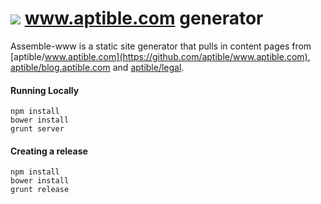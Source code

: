 # ![](https://raw.github.com/aptible/straptible/master/lib/straptible/rails/templates/public.api/icon-60px.png) www.aptible.com generator

Assemble-www is a static site generator that pulls in content pages from [aptible/www.aptible.com](https://github.com/aptible/www.aptible.com), [aptible/blog.aptible.com](https://github.com/aptible/blog.aptible.com) and [aptible/legal](https://github.com/aptible/legal).

#### Running Locally
````
npm install
bower install
grunt server
````

#### Creating a release
````
npm install
bower install
grunt release
````

